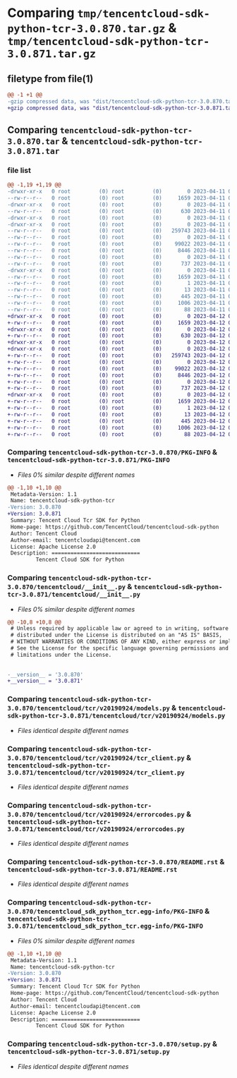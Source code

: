 # Comparing `tmp/tencentcloud-sdk-python-tcr-3.0.870.tar.gz` & `tmp/tencentcloud-sdk-python-tcr-3.0.871.tar.gz`

## filetype from file(1)

```diff
@@ -1 +1 @@
-gzip compressed data, was "dist/tencentcloud-sdk-python-tcr-3.0.870.tar", last modified: Tue Apr 11 03:54:33 2023, max compression
+gzip compressed data, was "dist/tencentcloud-sdk-python-tcr-3.0.871.tar", last modified: Wed Apr 12 00:42:25 2023, max compression
```

## Comparing `tencentcloud-sdk-python-tcr-3.0.870.tar` & `tencentcloud-sdk-python-tcr-3.0.871.tar`

### file list

```diff
@@ -1,19 +1,19 @@
-drwxr-xr-x   0 root         (0) root         (0)        0 2023-04-11 03:54:33.000000 tencentcloud-sdk-python-tcr-3.0.870/
--rw-r--r--   0 root         (0) root         (0)     1659 2023-04-11 03:54:33.000000 tencentcloud-sdk-python-tcr-3.0.870/PKG-INFO
-drwxr-xr-x   0 root         (0) root         (0)        0 2023-04-11 03:54:33.000000 tencentcloud-sdk-python-tcr-3.0.870/tencentcloud/
--rw-r--r--   0 root         (0) root         (0)      630 2023-04-11 03:54:33.000000 tencentcloud-sdk-python-tcr-3.0.870/tencentcloud/__init__.py
-drwxr-xr-x   0 root         (0) root         (0)        0 2023-04-11 03:54:33.000000 tencentcloud-sdk-python-tcr-3.0.870/tencentcloud/tcr/
-drwxr-xr-x   0 root         (0) root         (0)        0 2023-04-11 03:54:33.000000 tencentcloud-sdk-python-tcr-3.0.870/tencentcloud/tcr/v20190924/
--rw-r--r--   0 root         (0) root         (0)   259743 2023-04-11 03:54:33.000000 tencentcloud-sdk-python-tcr-3.0.870/tencentcloud/tcr/v20190924/models.py
--rw-r--r--   0 root         (0) root         (0)        0 2023-04-11 03:54:33.000000 tencentcloud-sdk-python-tcr-3.0.870/tencentcloud/tcr/v20190924/__init__.py
--rw-r--r--   0 root         (0) root         (0)    99022 2023-04-11 03:54:33.000000 tencentcloud-sdk-python-tcr-3.0.870/tencentcloud/tcr/v20190924/tcr_client.py
--rw-r--r--   0 root         (0) root         (0)     8446 2023-04-11 03:54:33.000000 tencentcloud-sdk-python-tcr-3.0.870/tencentcloud/tcr/v20190924/errorcodes.py
--rw-r--r--   0 root         (0) root         (0)        0 2023-04-11 03:54:33.000000 tencentcloud-sdk-python-tcr-3.0.870/tencentcloud/tcr/__init__.py
--rw-r--r--   0 root         (0) root         (0)      737 2023-04-11 03:54:33.000000 tencentcloud-sdk-python-tcr-3.0.870/README.rst
-drwxr-xr-x   0 root         (0) root         (0)        0 2023-04-11 03:54:33.000000 tencentcloud-sdk-python-tcr-3.0.870/tencentcloud_sdk_python_tcr.egg-info/
--rw-r--r--   0 root         (0) root         (0)     1659 2023-04-11 03:54:33.000000 tencentcloud-sdk-python-tcr-3.0.870/tencentcloud_sdk_python_tcr.egg-info/PKG-INFO
--rw-r--r--   0 root         (0) root         (0)        1 2023-04-11 03:54:33.000000 tencentcloud-sdk-python-tcr-3.0.870/tencentcloud_sdk_python_tcr.egg-info/dependency_links.txt
--rw-r--r--   0 root         (0) root         (0)       13 2023-04-11 03:54:33.000000 tencentcloud-sdk-python-tcr-3.0.870/tencentcloud_sdk_python_tcr.egg-info/top_level.txt
--rw-r--r--   0 root         (0) root         (0)      445 2023-04-11 03:54:33.000000 tencentcloud-sdk-python-tcr-3.0.870/tencentcloud_sdk_python_tcr.egg-info/SOURCES.txt
--rw-r--r--   0 root         (0) root         (0)     1006 2023-04-11 03:54:33.000000 tencentcloud-sdk-python-tcr-3.0.870/setup.py
--rw-r--r--   0 root         (0) root         (0)       88 2023-04-11 03:54:33.000000 tencentcloud-sdk-python-tcr-3.0.870/setup.cfg
+drwxr-xr-x   0 root         (0) root         (0)        0 2023-04-12 00:42:25.000000 tencentcloud-sdk-python-tcr-3.0.871/
+-rw-r--r--   0 root         (0) root         (0)     1659 2023-04-12 00:42:25.000000 tencentcloud-sdk-python-tcr-3.0.871/PKG-INFO
+drwxr-xr-x   0 root         (0) root         (0)        0 2023-04-12 00:42:25.000000 tencentcloud-sdk-python-tcr-3.0.871/tencentcloud/
+-rw-r--r--   0 root         (0) root         (0)      630 2023-04-12 00:42:25.000000 tencentcloud-sdk-python-tcr-3.0.871/tencentcloud/__init__.py
+drwxr-xr-x   0 root         (0) root         (0)        0 2023-04-12 00:42:25.000000 tencentcloud-sdk-python-tcr-3.0.871/tencentcloud/tcr/
+drwxr-xr-x   0 root         (0) root         (0)        0 2023-04-12 00:42:25.000000 tencentcloud-sdk-python-tcr-3.0.871/tencentcloud/tcr/v20190924/
+-rw-r--r--   0 root         (0) root         (0)   259743 2023-04-12 00:42:25.000000 tencentcloud-sdk-python-tcr-3.0.871/tencentcloud/tcr/v20190924/models.py
+-rw-r--r--   0 root         (0) root         (0)        0 2023-04-12 00:42:25.000000 tencentcloud-sdk-python-tcr-3.0.871/tencentcloud/tcr/v20190924/__init__.py
+-rw-r--r--   0 root         (0) root         (0)    99022 2023-04-12 00:42:25.000000 tencentcloud-sdk-python-tcr-3.0.871/tencentcloud/tcr/v20190924/tcr_client.py
+-rw-r--r--   0 root         (0) root         (0)     8446 2023-04-12 00:42:25.000000 tencentcloud-sdk-python-tcr-3.0.871/tencentcloud/tcr/v20190924/errorcodes.py
+-rw-r--r--   0 root         (0) root         (0)        0 2023-04-12 00:42:25.000000 tencentcloud-sdk-python-tcr-3.0.871/tencentcloud/tcr/__init__.py
+-rw-r--r--   0 root         (0) root         (0)      737 2023-04-12 00:42:25.000000 tencentcloud-sdk-python-tcr-3.0.871/README.rst
+drwxr-xr-x   0 root         (0) root         (0)        0 2023-04-12 00:42:25.000000 tencentcloud-sdk-python-tcr-3.0.871/tencentcloud_sdk_python_tcr.egg-info/
+-rw-r--r--   0 root         (0) root         (0)     1659 2023-04-12 00:42:25.000000 tencentcloud-sdk-python-tcr-3.0.871/tencentcloud_sdk_python_tcr.egg-info/PKG-INFO
+-rw-r--r--   0 root         (0) root         (0)        1 2023-04-12 00:42:25.000000 tencentcloud-sdk-python-tcr-3.0.871/tencentcloud_sdk_python_tcr.egg-info/dependency_links.txt
+-rw-r--r--   0 root         (0) root         (0)       13 2023-04-12 00:42:25.000000 tencentcloud-sdk-python-tcr-3.0.871/tencentcloud_sdk_python_tcr.egg-info/top_level.txt
+-rw-r--r--   0 root         (0) root         (0)      445 2023-04-12 00:42:25.000000 tencentcloud-sdk-python-tcr-3.0.871/tencentcloud_sdk_python_tcr.egg-info/SOURCES.txt
+-rw-r--r--   0 root         (0) root         (0)     1006 2023-04-12 00:42:25.000000 tencentcloud-sdk-python-tcr-3.0.871/setup.py
+-rw-r--r--   0 root         (0) root         (0)       88 2023-04-12 00:42:25.000000 tencentcloud-sdk-python-tcr-3.0.871/setup.cfg
```

### Comparing `tencentcloud-sdk-python-tcr-3.0.870/PKG-INFO` & `tencentcloud-sdk-python-tcr-3.0.871/PKG-INFO`

 * *Files 0% similar despite different names*

```diff
@@ -1,10 +1,10 @@
 Metadata-Version: 1.1
 Name: tencentcloud-sdk-python-tcr
-Version: 3.0.870
+Version: 3.0.871
 Summary: Tencent Cloud Tcr SDK for Python
 Home-page: https://github.com/TencentCloud/tencentcloud-sdk-python
 Author: Tencent Cloud
 Author-email: tencentcloudapi@tencent.com
 License: Apache License 2.0
 Description: ============================
         Tencent Cloud SDK for Python
```

### Comparing `tencentcloud-sdk-python-tcr-3.0.870/tencentcloud/__init__.py` & `tencentcloud-sdk-python-tcr-3.0.871/tencentcloud/__init__.py`

 * *Files 0% similar despite different names*

```diff
@@ -10,8 +10,8 @@
 # Unless required by applicable law or agreed to in writing, software
 # distributed under the License is distributed on an "AS IS" BASIS,
 # WITHOUT WARRANTIES OR CONDITIONS OF ANY KIND, either express or implied.
 # See the License for the specific language governing permissions and
 # limitations under the License.
 
 
-__version__ = '3.0.870'
+__version__ = '3.0.871'
```

### Comparing `tencentcloud-sdk-python-tcr-3.0.870/tencentcloud/tcr/v20190924/models.py` & `tencentcloud-sdk-python-tcr-3.0.871/tencentcloud/tcr/v20190924/models.py`

 * *Files identical despite different names*

### Comparing `tencentcloud-sdk-python-tcr-3.0.870/tencentcloud/tcr/v20190924/tcr_client.py` & `tencentcloud-sdk-python-tcr-3.0.871/tencentcloud/tcr/v20190924/tcr_client.py`

 * *Files identical despite different names*

### Comparing `tencentcloud-sdk-python-tcr-3.0.870/tencentcloud/tcr/v20190924/errorcodes.py` & `tencentcloud-sdk-python-tcr-3.0.871/tencentcloud/tcr/v20190924/errorcodes.py`

 * *Files identical despite different names*

### Comparing `tencentcloud-sdk-python-tcr-3.0.870/README.rst` & `tencentcloud-sdk-python-tcr-3.0.871/README.rst`

 * *Files identical despite different names*

### Comparing `tencentcloud-sdk-python-tcr-3.0.870/tencentcloud_sdk_python_tcr.egg-info/PKG-INFO` & `tencentcloud-sdk-python-tcr-3.0.871/tencentcloud_sdk_python_tcr.egg-info/PKG-INFO`

 * *Files 0% similar despite different names*

```diff
@@ -1,10 +1,10 @@
 Metadata-Version: 1.1
 Name: tencentcloud-sdk-python-tcr
-Version: 3.0.870
+Version: 3.0.871
 Summary: Tencent Cloud Tcr SDK for Python
 Home-page: https://github.com/TencentCloud/tencentcloud-sdk-python
 Author: Tencent Cloud
 Author-email: tencentcloudapi@tencent.com
 License: Apache License 2.0
 Description: ============================
         Tencent Cloud SDK for Python
```

### Comparing `tencentcloud-sdk-python-tcr-3.0.870/setup.py` & `tencentcloud-sdk-python-tcr-3.0.871/setup.py`

 * *Files identical despite different names*

